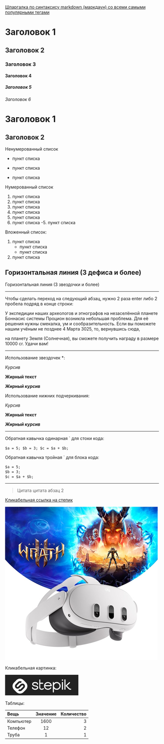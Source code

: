[Шпаргалка по синтаксису markdown (маркдаун) со всеми самыми популярными тегами](
https://ilfire.ru/kompyutery/shpargalka-po-sintaksisu-markdown-markdaun-so-vsemi-samymi-populyarnymi-tegami/)

# Заголовок 1
## Заголовок 2
### Заголовок 3
#### Заголовок 4
##### Заголовок 5
###### Заголовок 6

Заголовок 1
=

Заголовок 2
-

Ненумерованный список
* пункт списка
- пункт списка
+ пункт списка

Нумерованный список
1. пункт списка
1. пункт списка
1. пункт списка
22. пункт списка
4345345. пункт списка
0. пункт списка
-5. пункт списка

Вложенный список:
1. пункт списка
    - пункт списка
    - пункт списка
3. пункт списка

Горизонтальная линия (3 дефиса и более)
---

Горизонтальная линия (3 звездочки и более)
***

Чтобы сделать переход на следующий абзац, нужно 2 раза enter либо 2 пробела подряд в конце строки:

У экспедиции наших археологов и этнографов на незаселённой планете Боннасис системы Процион возникла небольшая проблема. Для её решения нужны смекалка, ум и сообразительность.
Если вы поможете нашим учёным не позднее 4 Марта 3025, то, вернувшись сюда,

на планету Земля (Солнечная), вы сможете получить награду в размере 10000 cr. Удачи вам!

***

 Использование звездочек *:

*Курсив*

**Жирный текст**

***Жирный курсив***

Использование нижних подчеркивания:

_Курсив_

__Жирный текст__

___Жирный курсив___

***

Обратная кавычка одинарная ` для стоки кода:

`
$a = 5;
$b = 3;
$c = $a + $b;
`

Обратная кавычка тройная ` для блока кода:

```
$a = 5;
$b = 3;
$c = $a + $b;
```

***

>Цитата
цитата абзац 2

[Кликабельная ссылка на степик](http://stepik.org)

![Картинка](img/Quest3.jpg)

Кликабельная картинка:

[![Картинка](img/stepik.jpg)](http://stepik.org)

Таблицы:

Вещь       | Значение       | Количество
:----      | :---------:    | ----------:
Компьютер  | 1600           | 3
Телефон    | 12             | 2
Труба      | 1              | 1


